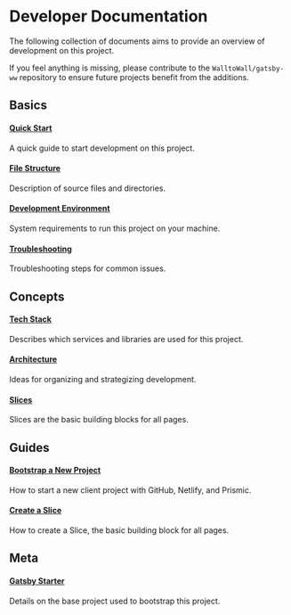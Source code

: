 # Developer Documentation

The following collection of documents aims to provide an overview of
development on this project.

If you feel anything is missing, please contribute to the
`WalltoWall/gatsby-ww` repository to ensure future projects benefit from the
additions.

## Basics

#### [Quick Start](basic-quick-start.md)

A quick guide to start development on this project.

#### [File Structure](basic-file-structure.md)

Description of source files and directories.

#### [Development Environment](basic-development-environment.md)

System requirements to run this project on your machine.

#### [Troubleshooting](basic-troubleshooting.md)

Troubleshooting steps for common issues.

## Concepts

#### [Tech Stack](concept-tech-stack.md)

Describes which services and libraries are used for this project.

#### [Architecture](concept-architecture.md)

Ideas for organizing and strategizing development.

#### [Slices](concept-slices.md)

Slices are the basic building blocks for all pages.

## Guides

#### [Bootstrap a New Project](guide-bootstrap-a-new-project.md)

How to start a new client project with GitHub, Netlify, and Prismic.

#### [Create a Slice](guide-create-a-slice.md)

How to create a Slice, the basic building block for all pages.

## Meta

#### [Gatsby Starter](meta-gatsby-starter.md)

Details on the base project used to bootstrap this project.
